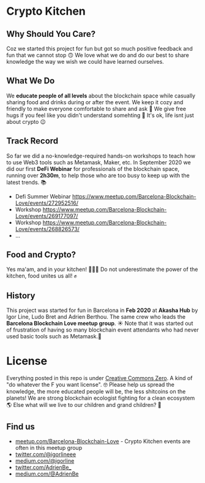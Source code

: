 # Crypto Kitchen

## Why Should You Care?
Coz we started this project for fun but got so much positive feedback and fun that we cannot stop 🙃
We love what we do and do our best to share knowledge the way we wish we could have learned ourselves.

## What We Do
We **educate people of all levels** about the blockchain space while casually sharing food and drinks during or after the event. We keep it cozy and friendly to make everyone comfortable to share and ask 🍵 We give free hugs if you feel like you didn't understand somehting 🤗 It's ok, life isnt just about crypto 😉

## Track Record
So far we did a no-knowledge-required hands-on workshops to teach how to use Web3 tools such as Metamask, Maker, etc. In September 2020 we did our first **DeFi Webinar** for professionals of the blockchain space, running over **2h30m**, to help those who are too busy to keep up with the latest trends. 📚
 - Defi Summer Webinar https://www.meetup.com/Barcelona-Blockchain-Love/events/272952516/
 - Workshop https://www.meetup.com/Barcelona-Blockchain-Love/events/269177097/
 - Workshop https://www.meetup.com/Barcelona-Blockchain-Love/events/268826573/
 - ...

## Food and Crypto?
Yes ma'am, and in your kitchen! 🥑🍎🍩 Do not underestimate the power of the kitchen, food unites us all! ✊

## History
This project was started for fun in Barcelona in **Feb 2020** at **Akasha Hub** by Igor Line, Ludo Bret and Adrien Berthou. The same crew who leads the **Barcelona Blockchain Love meetup group**. ☀️ Note that it was started out of frustration of having so many blockchain event attendants who had never used basic tools such as Metamask.🤨

# License
Everything posted in this repo is under [Creative Commons Zero](https://creativecommons.org/share-your-work/public-domain/cc0/). A kind of "do whatever the F you want license". 🤓 Please help us spread the knowledge, the more educated people will be, the less shitcoins on the planets! We are strong blockchain ecologist fighting for a clean ecosystem 🌎 Else what will we live to our children and grand children? 👶

## Find us
 - [meetup.com/Barcelona-Blockchain-Love](https://meetup.com/Barcelona-Blockchain-Love) - Crypto Kitchen events are often in this meetup group
 - [twitter.com/@igorlineee](https://twitter.com/@igorlineee)
 - [medium.com/@igorline](https://medium.com/@igorline)
 - [twitter.com/AdrienBe_](https://twitter.com/AdrienBe_)
 - [medium.com/@AdrienBe](https://medium.com/@AdrienBe)
